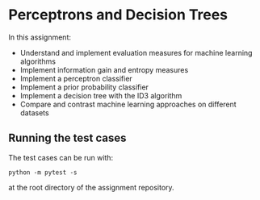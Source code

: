 # Perceptrons and Decision Trees

In this assignment:
- Understand and implement evaluation measures for machine learning algorithms
- Implement information gain and entropy measures
- Implement a perceptron classifier
- Implement a prior probability classifier
- Implement a decision tree with the ID3 algorithm
- Compare and contrast machine learning approaches on different datasets

## Running the test cases

The test cases can be run with:

``python -m pytest -s``

at the root directory of the assignment repository.

